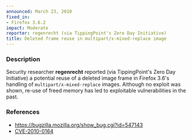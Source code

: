 ```yaml
---
announced: March 23, 2010
fixed_in:
- Firefox 3.6.2
impact: Moderate
reporter: regenrecht (via TippingPoint's Zero Day Initiative)
title: Deleted frame reuse in multipart/x-mixed-replace image
---
```


<h3>Description</h3>

<p>Security researcher <strong>regenrecht</strong> reported (via TippingPoint's
Zero Day Initiative) a potential reuse of a deleted image frame in Firefox
3.6's handling of <code>multipart/x-mixed-replace</code> images. Although
no exploit was shown, re-use of freed memory has led to exploitable
vulnerabilities in the past.
</p>

<h3>References</h3>

<ul>
  <li><a href="https://bugzilla.mozilla.org/show_bug.cgi?id=547143">https://bugzilla.mozilla.org/show_bug.cgi?id=547143</a></li>
  <li><a class="ex-ref" href="http://cve.mitre.org/cgi-bin/cvename.cgi?name=CVE-2010-0164">CVE-2010-0164</a></li>
</ul>




